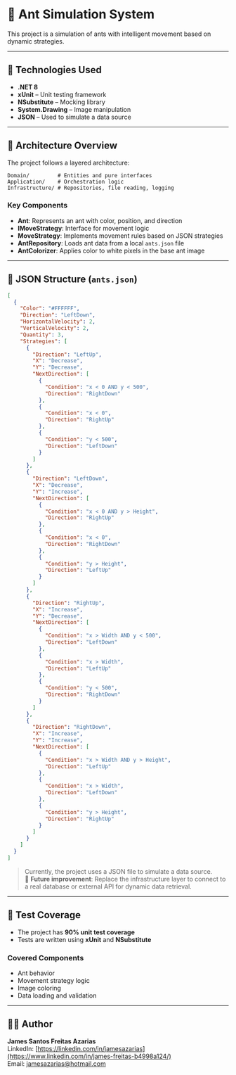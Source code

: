 # 🐜 Ant Simulation System

This project is a simulation of ants with intelligent movement based on dynamic strategies.  

---

## 🚀 Technologies Used

- **.NET 8**
- **xUnit** – Unit testing framework  
- **NSubstitute** – Mocking library  
- **System.Drawing** – Image manipulation  
- **JSON** – Used to simulate a data source

---

## 🧠 Architecture Overview

The project follows a layered architecture:

```
Domain/         # Entities and pure interfaces  
Application/    # Orchestration logic 
Infrastructure/ # Repositories, file reading, logging  
```

### Key Components

- **Ant**: Represents an ant with color, position, and direction  
- **IMoveStrategy**: Interface for movement logic  
- **MoveStrategy**: Implements movement rules based on JSON strategies  
- **AntRepository**: Loads ant data from a local `ants.json` file  
- **AntColorizer**: Applies color to white pixels in the base ant image  

---

## 📂 JSON Structure (`ants.json`)

```json
[
  {
    "Color": "#FFFFFF",
    "Direction": "LeftDown",
    "HorizontalVelocity": 2,
    "VerticalVelocity": 2,
    "Quantity": 3,
    "Strategies": [
      {
        "Direction": "LeftUp",
        "X": "Decrease",
        "Y": "Decrease",
        "NextDirection": [
          {
            "Condition": "x < 0 AND y < 500",
            "Direction": "RightDown"
          },
          {
            "Condition": "x < 0",
            "Direction": "RightUp"
          },
          {
            "Condition": "y < 500",
            "Direction": "LeftDown"
          }
        ]
      },
      {
        "Direction": "LeftDown",
        "X": "Decrease",
        "Y": "Increase",
        "NextDirection": [
          {
            "Condition": "x < 0 AND y > Height",
            "Direction": "RightUp"
          },
          {
            "Condition": "x < 0",
            "Direction": "RightDown"
          },
          {
            "Condition": "y > Height",
            "Direction": "LeftUp"
          }
        ]
      },
      {
        "Direction": "RightUp",
        "X": "Increase",
        "Y": "Decrease",
        "NextDirection": [
          {
            "Condition": "x > Width AND y < 500",
            "Direction": "LeftDown"
          },
          {
            "Condition": "x > Width",
            "Direction": "LeftUp"
          },
          {
            "Condition": "y < 500",
            "Direction": "RightDown"
          }
        ]
      },
      {
        "Direction": "RightDown",
        "X": "Increase",
        "Y": "Increase",
        "NextDirection": [
          {
            "Condition": "x > Width AND y > Height",
            "Direction": "LeftUp"
          },
          {
            "Condition": "x > Width",
            "Direction": "LeftDown"
          },
          {
            "Condition": "y > Height",
            "Direction": "RightUp"
          }
        ]
      }
    ]
  }
]
```

> Currently, the project uses a JSON file to simulate a data source.  
🔧 **Future improvement**: Replace the infrastructure layer to connect to a real database or external API for dynamic data retrieval.

---

## 🧪 Test Coverage

- The project has **90% unit test coverage**
- Tests are written using **xUnit** and **NSubstitute**

### Covered Components

- Ant behavior  
- Movement strategy logic  
- Image coloring  
- Data loading and validation  

---

## 👨‍💻 Author

**James Santos Freitas Azarias**  
LinkedIn: [https://linkedin.com/in/jamesazarias](https://www.linkedin.com/in/james-freitas-b4998a124/)  
Email: jamesazarias@hotmail.com
